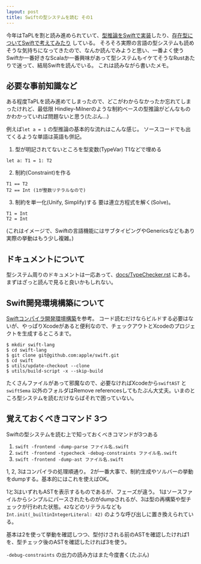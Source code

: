 ```yaml
---
layout: post
title: Swiftの型システムを読む その1
---
```


今年はTaPLを割と読み進められていて、[型推論をSwiftで実装](https://github.com/ukitaka/TypeSystem)したり、[存在型についてSwiftで考えてみたり](http://qiita.com/ukitaka/items/a993b5d7ed5ae84b1b52) している。
そろそろ実際の言語の型システムも読めそうな気持ちになってきたので、なんか読んでみようと思い、一番よく使うSwiftか一番好きなScalaか一番興味があって型システムもイケてそうなRustあたりで迷って、結局Swiftを読んでいる。
これは読みながら書いたメモ。

## 必要な事前知識など
ある程度TaPLを読み進めてしまったので、どこがわからなかったか忘れてしまったけれど、最低限 Hindley-Milnerのような制約ベースの型推論がどんなものかわかっていれば問題ないと思う(たぶん…)

例えば`let a = 1` の型推論の基本的な流れはこんな感じ。
ソースコードでも出てくるような単語は英語も併記。

1. 型が明記されてないところを型変数(TypeVar) T1などで埋める
```
let a: T1 = 1: T2
```

2. 制約(Constraint)を作る
```
T1 == T2 
T2 == Int (1が整数リテラルなので)
```

3. 制約を単一化(Unify, Simplify)する
要は連立方程式を解く(Solve)。
```
T1 = Int
T2 = Int
```

(これはイメージで、Swiftの言語機能にはサブタイピングやGenericsなどもあり実際の挙動はもう少し複雑。)


## ドキュメントについて

型システム周りのドキュメントは一応あって、[docs/TypeChecker.rst](https://github.com/apple/swift/blob/master/docs/TypeChecker.rst) にある。
まずはざっと読んで見ると良いかもしれない。

## Swift開発環境構築について
 [Swiftコンパイラ開発環境構築](http://qiita.com/rintaro/items/2047a9b88d9249459d9a)を参考。
コード読むだけならビルドする必要はないが、やっぱりXcodeがあると便利なので、チェックアウトとXcodeのプロジェクトを生成するところまで。

```
$ mkdir swift-lang
$ cd swift-lang
$ git clone git@github.com:apple/swift.git
$ cd swift
$ utils/update-checkout --clone
$ utils/build-script -x --skip-build
```

たくさんファイルがあって邪魔なので、必要なければXcodeから`swiftAST` と `swiftSema` 以外のフォルダはRemove referencesしてもたぶん大丈夫。いまのところ型システムを読むだけならばそれで困っていない。

## 覚えておくべきコマンド 3つ
Swiftの型システムを読む上で知っておくべきコマンドが3つある

1. `swift -frontend -dump-parse ファイル名.swift`
2. `swift -frontend -typecheck -debug-constraints ファイル名.swift`
3. `swift -frontend -dump-ast ファイル名.swift`

1, 2, 3はコンパイラの処理順通り。
2が一番大事で、制約生成やソルバーの挙動をdumpする。基本的にはこれを使えばOK。

1と3はいずれもASTを表示するものであるが、フェーズが違う。
1はソースファイルからシンプルにパースされたものがdumpされるが、3は型の再構築や型チェックが行われた状態。`42`などのリテラルなども `Int.init(_builtinIntegerLiteral: 42)` のような呼び出しに置き換えられている。

基本は2を使って挙動を確認しつつ、型付けされる前のASTを確認したければ1を、型チェック後のASTを確認したければ3を使う。

`-debug-constraints` の出力の読み方はまた今度書く(たぶん)

